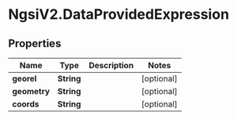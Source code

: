 # NgsiV2.DataProvidedExpression

## Properties
Name | Type | Description | Notes
------------ | ------------- | ------------- | -------------
**georel** | **String** |  | [optional] 
**geometry** | **String** |  | [optional] 
**coords** | **String** |  | [optional] 


